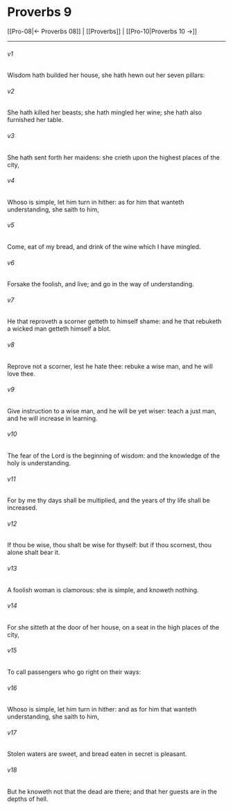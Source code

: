 # Proverbs 9

[[Pro-08|← Proverbs 08]] | [[Proverbs]] | [[Pro-10|Proverbs 10 →]]
***

###### v1
Wisdom hath builded her house, she hath hewn out her seven pillars:
###### v2
She hath killed her beasts; she hath mingled her wine; she hath also furnished her table.
###### v3
She hath sent forth her maidens: she crieth upon the highest places of the city,
###### v4
Whoso is simple, let him turn in hither: as for him that wanteth understanding, she saith to him,
###### v5
Come, eat of my bread, and drink of the wine which I have mingled.
###### v6
Forsake the foolish, and live; and go in the way of understanding.
###### v7
He that reproveth a scorner getteth to himself shame: and he that rebuketh a wicked man getteth himself a blot.
###### v8
Reprove not a scorner, lest he hate thee: rebuke a wise man, and he will love thee.
###### v9
Give instruction to a wise man, and he will be yet wiser: teach a just man, and he will increase in learning.
###### v10
The fear of the Lord is the beginning of wisdom: and the knowledge of the holy is understanding.
###### v11
For by me thy days shall be multiplied, and the years of thy life shall be increased.
###### v12
If thou be wise, thou shalt be wise for thyself: but if thou scornest, thou alone shalt bear it.
###### v13
A foolish woman is clamorous: she is simple, and knoweth nothing.
###### v14
For she sitteth at the door of her house, on a seat in the high places of the city,
###### v15
To call passengers who go right on their ways:
###### v16
Whoso is simple, let him turn in hither: and as for him that wanteth understanding, she saith to him,
###### v17
Stolen waters are sweet, and bread eaten in secret is pleasant.
###### v18
But he knoweth not that the dead are there; and that her guests are in the depths of hell. 
